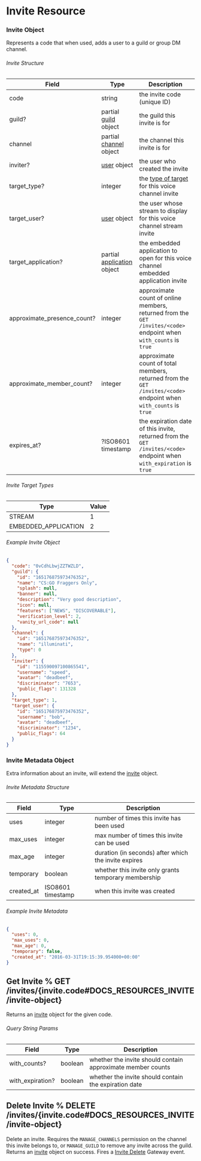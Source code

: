 # Invite Resource

### Invite Object

Represents a code that when used, adds a user to a guild or group DM channel.

###### Invite Structure

| Field                       | Type                                                                         | Description                                                                                                        |
|-----------------------------|------------------------------------------------------------------------------|--------------------------------------------------------------------------------------------------------------------|
| code                        | string                                                                       | the invite code (unique ID)                                                                                        |
| guild?                      | partial [guild](#DOCS_RESOURCES_GUILD/guild-object) object                   | the guild this invite is for                                                                                       |
| channel                     | partial [channel](#DOCS_RESOURCES_CHANNEL/channel-object) object             | the channel this invite is for                                                                                     |
| inviter?                    | [user](#DOCS_RESOURCES_USER/user-object) object                              | the user who created the invite                                                                                    |
| target_type?                | integer                                                                      | the [type of target](#DOCS_RESOURCES_INVITE/invite-object-invite-target-types) for this voice channel invite       |
| target_user?                | [user](#DOCS_RESOURCES_USER/user-object) object                              | the user whose stream to display for this voice channel stream invite                                              |
| target_application?         | partial [application](#DOCS_RESOURCES_APPLICATION/application-object) object | the embedded application to open for this voice channel embedded application invite                                |
| approximate_presence_count? | integer                                                                      | approximate count of online members, returned from the `GET /invites/<code>` endpoint when `with_counts` is `true` |
| approximate_member_count?   | integer                                                                      | approximate count of total members, returned from the `GET /invites/<code>` endpoint when `with_counts` is `true`  |
| expires_at?                 | ?ISO8601 timestamp                                                           | the expiration date of this invite, returned from the `GET /invites/<code>` endpoint when `with_expiration` is `true`  |

###### Invite Target Types

| Type                 | Value |
|----------------------|-------|
| STREAM               | 1     |
| EMBEDDED_APPLICATION | 2     |

###### Example Invite Object

```json
{
  "code": "0vCdhLbwjZZTWZLD",
  "guild": {
    "id": "165176875973476352",
    "name": "CS:GO Fraggers Only",
    "splash": null,
    "banner": null,
    "description": "Very good description",
    "icon": null,
    "features": ["NEWS", "DISCOVERABLE"],
    "verification_level": 2,
    "vanity_url_code": null
  },
  "channel": {
    "id": "165176875973476352",
    "name": "illuminati",
    "type": 0
  },
  "inviter": {
    "id": "115590097100865541",
    "username": "speed",
    "avatar": "deadbeef",
    "discriminator": "7653",
    "public_flags": 131328
  },
  "target_type": 1,
  "target_user": {
    "id": "165176875973476352",
    "username": "bob",
    "avatar": "deadbeef",
    "discriminator": "1234",
    "public_flags": 64
  }
}
```

### Invite Metadata Object

Extra information about an invite, will extend the [invite](#DOCS_RESOURCES_INVITE/invite-object) object.

###### Invite Metadata Structure

| Field      | Type                                            | Description                                          |
| ---------- | ----------------------------------------------- | ---------------------------------------------------- |
| uses       | integer                                         | number of times this invite has been used            |
| max_uses   | integer                                         | max number of times this invite can be used          |
| max_age    | integer                                         | duration (in seconds) after which the invite expires |
| temporary  | boolean                                         | whether this invite only grants temporary membership |
| created_at | ISO8601 timestamp                               | when this invite was created                         |

###### Example Invite Metadata

```json
{
  "uses": 0,
  "max_uses": 0,
  "max_age": 0,
  "temporary": false,
  "created_at": "2016-03-31T19:15:39.954000+00:00"
}
```

## Get Invite % GET /invites/{invite.code#DOCS_RESOURCES_INVITE/invite-object}

Returns an [invite](#DOCS_RESOURCES_INVITE/invite-object) object for the given code.

###### Query String Params

| Field            | Type    | Description                                                 |
| ---------------- | ------- | ----------------------------------------------------------- |
| with_counts?     | boolean | whether the invite should contain approximate member counts |
| with_expiration? | boolean | whether the invite should contain the expiration date       |

## Delete Invite % DELETE /invites/{invite.code#DOCS_RESOURCES_INVITE/invite-object}

Delete an invite. Requires the `MANAGE_CHANNELS` permission on the channel this invite belongs to, or `MANAGE_GUILD` to remove any invite across the guild. Returns an [invite](#DOCS_RESOURCES_INVITE/invite-object) object on success. Fires a [Invite Delete](#DOCS_TOPICS_GATEWAY/invite-delete) Gateway event.
